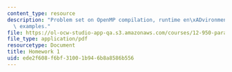 ```yaml
---
content_type: resource
description: "Problem set on OpenMP compilation, runtime en\xADvironment, and code\
  \ examples."
file: https://ol-ocw-studio-app-qa.s3.amazonaws.com/courses/12-950-parallel-programming-for-multicore-machines-using-openmp-and-mpi-january-iap-2010/ede2f608f6bf31001b946b8a8586b556_MIT12_950IAP10_hw1.pdf
file_type: application/pdf
resourcetype: Document
title: Homework 1
uid: ede2f608-f6bf-3100-1b94-6b8a8586b556
---
```


